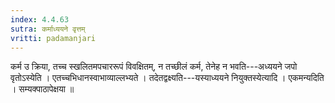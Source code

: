 ```yaml
---
index: 4.4.63
sutra: कर्माध्ययने वृत्तम्
vritti: padamanjari
---
```


 कर्म उ क्रिया, तच्च स्खलितमपचाररूपं विवक्षितम्, न तच्छीलं कर्म, तेनेह न भवति---अध्ययने जपो वृतोऽस्येति । एतच्चभिधानस्वाभाव्याल्लभ्यते । तदेतद्वक्ष्यति---यस्याध्ययने नियुक्तस्येत्यादि । एकमन्यदिति । सम्यक्पाठापेक्षया ॥